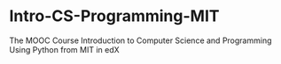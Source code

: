 # Intro-CS-Programming-MIT

The MOOC Course Introduction to Computer Science and Programming Using Python from MIT in edX
